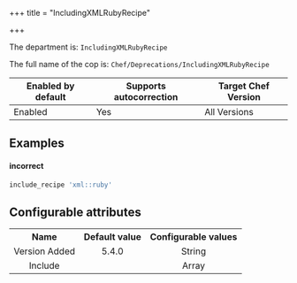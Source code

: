 +++
title = "IncludingXMLRubyRecipe"

+++

<!-- This content is automatically generated. See https://github.com/chef/chef-web-docs/blob/main/generated/README.md -->

The department is: `IncludingXMLRubyRecipe`

The full name of the cop is: `Chef/Deprecations/IncludingXMLRubyRecipe`

| Enabled by default | Supports autocorrection | Target Chef Version |
| --- | --- | --- |
| Enabled | Yes | All Versions |

## Examples


#### incorrect

```ruby
include_recipe 'xml::ruby'
```

## Configurable attributes

<table>
<tbody><tr>
<th>Name</th>
<th>Default value</th>
<th>Configurable values</th>
</tr>
<tr>
<td style="text-align:center">Version Added</td>
<td style="text-align:center">5.4.0</td>
<td style="text-align:center">String</td>
</tr>
<tr><td style="text-align:center">Include</td>
<td style="text-align:center"><ul>
</ul>
</td>
<td style="text-align:center">Array</td>
</tr></tbody></table>
